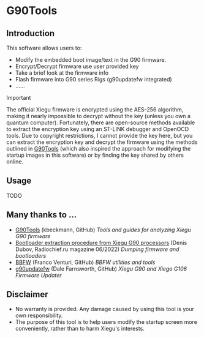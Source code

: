 # G90Tools

## Introduction

This software allows users to:

+ Modify the embedded boot image/text in the G90 firmware.
+ Encrypt/Decrypt firmware use user provided key
+ Take a brief look at the firmware info
+ Flash firmware into G90 series Rigs (g90updatefw integrated)
+ ......

> [!important]  
> The official Xiegu firmware is encrypted using the AES-256 algorithm, making it nearly impossible to decrypt without the key (unless you own a quantum computer). Fortunately, there are open-source methods available to extract the encryption key using an ST-LINK debugger and OpenOCD tools. Due to copyright restrictions, I cannot provide the key here, but you can extract the encryption key and decrypt the firmware using the methods outlined in [G90Tools](https://github.com/OpenHamradioFirmware/G90Tools) (which also inspired the approach for modifying the startup images in this software) or by finding the key shared by others online.

## Usage

TODO

## Many thanks to ...

- [G90Tools](https://github.com/OpenHamradioFirmware/G90Tools) (kbeckmann, GitHub) *Tools and guides for analyzing Xiegu G90 firmware*
- [Bootloader extraction procedure from Xiegu G90 processors](https://radiochief.ru/radio/protsedura-izvlecheniya-bootloader-iz-xiegu-g90/) (Denis Dubov, Radiochief.ru magazine 06/2022) *Dumping firmware and bootloaders*
- [BBFW](https://github.com/fventuri/BBFW) (Franco Venturi, GitHub) *BBFW utilities and tools*
- [g90updatefw](https://github.com/DaleFarnsworth/g90updatefw) (Dale Farnsworth, GitHub)  *Xiegu G90 and Xiego G106 Firmware Updater*

## Disclaimer

- No warranty is provided. Any damage caused by using this tool is your own responsibility.
- The purpose of this tool is to help users modify the startup screen more conveniently, rather than to harm Xiegu's interests.